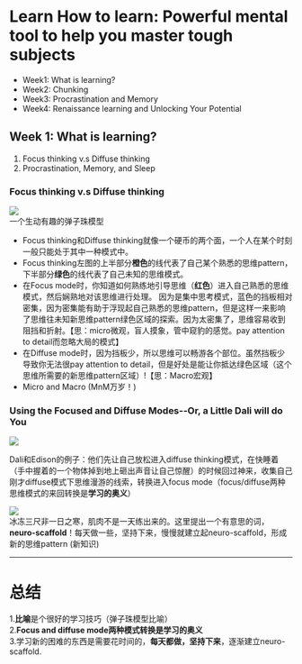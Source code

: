 # Learn How to learn: Powerful mental tool to help you master tough subjects
* Week1: What is learning?
* Week2: Chunking
* Week3: Procrastination and Memory
* Week4: Renaissance learning and Unlocking Your Potential

## Week 1: What is learning?
1. Focus thinking v.s Diffuse thinking
2. Procrastination, Memory, and Sleep

### Focus thinking v.s Diffuse thinking

![](https://github.com/zhukuixi/RainyNight/blob/master/LearnHowToLearn/Image/L1_1.jpg)  
一个生动有趣的弹子珠模型

+ Focus thinking和Diffuse thinking就像一个硬币的两个面，一个人在某个时刻一般只能处于其中一种模式中。  
+ Focus thinking左图的上半部分**橙色**的线代表了自己某个熟悉的思维pattern，下半部分**绿色**的线代表了自己未知的思维模式。  
+ 在Focus mode时，你知道如何熟练地引导思维（**红色**）进入自己熟悉的思维模式，然后娴熟地对该思维进行处理。 因为是集中思考模式，蓝色的挡板相对密集，因为密集能有助于浮现起自己熟悉的思维pattern，但是这样一来影响了思维往未知新思维pattern绿色区域的探索。因为太密集了，思维容易收到阻挡和折射。【思：micro微观，盲人摸象，管中窥豹的感觉。pay attention to detail而忽略大局的模式】
+ 在Diffuse mode时，因为挡板少，所以思维可以畅游各个部位。虽然挡板少导致你无法很pay attention to detail，但是好处是能让你抵达绿色区域（这个思维所需要的新思维pattern区域）!【思：Macro宏观】
+ Micro and Macro (MnM万岁！)

### Using the Focused and Diffuse Modes--Or, a Little Dali will do You

![](https://github.com/zhukuixi/RainyNight/blob/master/LearnHowToLearn/Image/L1_2.png)

Dali和Edison的例子：他们先让自己放松进入diffuse thinking模式，在快睡着（手中握着的一个物体掉到地上砸出声音让自己惊醒）的时候回过神来，收集自己刚才diffuse模式下思维漫游的线索，转换进入focus mode（focus/diffuse两种思维模式的来回转换是**学习的奥义**）

![](https://github.com/zhukuixi/RainyNight/blob/master/LearnHowToLearn/Image/L1_3.jpg)  
冰冻三尺非一日之寒，肌肉不是一天练出来的。这里提出一个有意思的词，**neuro-scaffold**！每天做一些，坚持下来，慢慢就建立起neuro-scaffold，形成新的思维pattern (新知识)

***

# 总结
1.**比喻**是个很好的学习技巧（弹子珠模型比喻）  
2.**Focus and diffuse mode两种模式转换是学习的奥义**  
3.学习新的困难的东西是需要花时间的，**每天都做，坚持下来**，逐渐建立neuro-scaffold.  
